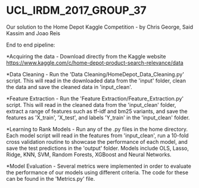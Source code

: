 # UCL_IRDM_2017_GROUP_37
Our solution to the Home Depot Kaggle Competition - by Chris George, Said Kassim and Joao Reis 

End to end pipeline:

*Acquiring the data - Download directly from the Kaggle website https://www.kaggle.com/c/home-depot-product-search-relevance/data

*Data Cleaning - Run the 'Data Cleaning/HomeDepot_Data_Cleaning.py' script. This will read in the downloaded data from the 'input' folder, 
                 clean the data and save the cleaned data in 'input_clean'.

*Feature Extraction - Run the 'Feature Extraction/Feature_Extraction.py' script. This will read in the cleaned data from the 'input_clean' 
                      folder, extract a range of features such as tf-idf and bm25 variants, and save the features as 'X_train', 'X_test', 
                      and labels 'Y_train' in the 'input_clean' folder.

*Learning to Rank Models - Run any of the .py files in the home directory. Each model script will read in the features from 'input_clean',
                           run a 10-fold cross validation routine to showcase the performance of each model, and save the test predictions
                           in the 'output' folder. Models include OLS, Lasso, Ridge, KNN, SVM, Random Forests, XGBoost and Neural                                    Networks.
               
 *Model Evaluation - Several metrics were implemented in order to evaluate the performance of our models using different criteria. The code for these can be found in the 'Metrics.py' file.
